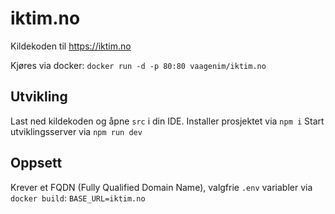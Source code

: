 # iktim.no
Kildekoden til https://iktim.no

Kjøres via docker:
`docker run -d -p 80:80 vaagenim/iktim.no`

## Utvikling
Last ned kildekoden og åpne `src` i din IDE.
Installer prosjektet via `npm i`
Start utviklingsserver via `npm run dev`

## Oppsett
Krever et FQDN (Fully Qualified Domain Name), valgfrie `.env` variabler via `docker build`:
`BASE_URL=iktim.no`
